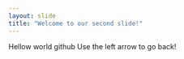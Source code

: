 ```yaml
---
layout: slide
title: "Welcome to our second slide!"
---
```

Hellow world github
Use the left arrow to go back!
